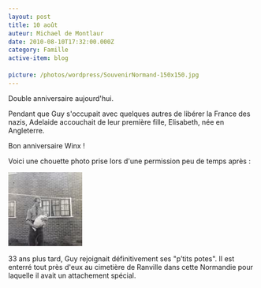 ```yaml
---
layout: post
title: 10 août
auteur: Michael de Montlaur
date: 2010-08-10T17:32:00.000Z
category: Famille
active-item: blog

picture: /photos/wordpress/SouvenirNormand-150x150.jpg
---
```

Double anniversaire aujourd'hui.

Pendant que Guy s'occupait avec quelques autres de libérer la France des nazis, Adelaide accouchait de leur première fille, Elisabeth, née en Angleterre.

Bon anniversaire Winx !

<!--more-->

Voici une chouette photo prise lors d'une permission peu de temps après :

<img src="/photos/wordpress/GdM-150x150.jpg" alt="GdM">

33 ans plus tard, Guy rejoignait définitivement ses "p’tits potes". Il est enterré tout près d'eux au cimetière de Ranville dans cette Normandie pour laquelle il avait un attachement spécial.
